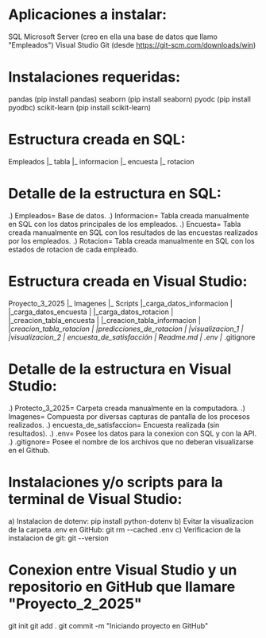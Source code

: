 # Aplicaciones a instalar: 
SQL Microsoft Server (creo en ella una base de datos que llamo "Empleados")
Visual Studio
Git (desde https://git-scm.com/downloads/win)

# Instalaciones requeridas:
pandas (pip install pandas)
seaborn (pip install seaborn)
pyodc (pip install pyodbc)
scikit-learn (pip install scikit-learn)

# Estructura creada en SQL:
Empleados
|_ tabla
    |_ informacion
    |_ encuesta
    |_ rotacion

# Detalle de la estructura en SQL:
.) Empleados= Base de datos.
.) Informacion= Tabla creada manualmente en SQL con los datos principales de los empleados.
.) Encuesta= Tabla creada manualmente en SQL con los resultados de las encuestas realizados por los empleados.
.) Rotacion= Tabla creada manualmente en SQL con los estados de rotacion de cada empleado.

# Estructura creada en Visual Studio:
Proyecto_3_2025
|_ Imagenes
|_ Scripts
    |_carga_datos_informacion
|   |_carga_datos_encuesta
|   |_carga_datos_rotacion
|   |_creacion_tabla_encuesta
|   |_creacion_tabla_informacion
|   |_creacion_tabla_rotacion
|   |_predicciones_de_rotacion
|   |_visualizacion_1
|   |_visualizacion_2
|_ encuesta_de_satisfacción
|_ Readme.md
|_ .env
|_ .gitignore

# Detalle de la estructura en Visual Studio:
.) Protecto_3_2025= Carpeta creada manualmente en la computadora.
.) Imagenes= Compuesta por diversas capturas de pantalla de los procesos realizados.
.) encuesta_de_satisfaccion= Encuesta realizada (sin resultados). 
.) .env= Posee los datos para la conexion con SQL y con la API.
.) .gitignore= Posee el nombre de los archivos que no deberan visualizarse en el Github.

# Instalaciones y/o scripts para la terminal de Visual Studio: 
a) Instalacion de dotenv: pip install python-dotenv
b) Evitar la visualizacion de la carpeta .env en GitHub: git rm --cached .env
c) Verificacion de la instalacion de git: git --version

# Conexion entre Visual Studio y un repositorio en GitHub que llamare "Proyecto_2_2025"
git init
git add .
git commit -m "Iniciando proyecto en GitHub"